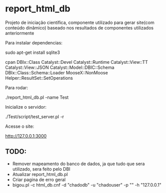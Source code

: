 # report_html_db
Projeto de iniciação científica, componente utilizado para gerar site(com conteúdo dinâmico) baseado nos resultados de componentes utilizados anteriormente

Para instalar dependencias:

sudo apt-get install sqlite3

cpan DBIx::Class Catalyst::Devel Catalyst::Runtime Catalyst::View::TT Catalyst::View::JSON Catalyst::Model::DBIC::Schema  DBIx::Class::Schema::Loader MooseX::NonMoose Helper::ResultSet::SetOperations

Para rodar:

./report_html_db.pl -name Test

Inicialize o servidor:

./Test/script/test_server.pl -r
  
Acesse o site:

http://127.0.0.1:3000


TODO:
-
-	Remover mapeamento do banco de dados, ja que tudo que sera utilizado, sera feito pelo DBI
-	Atualizar report_html_db.pl
-	Criar pagina de erro geral
-	bigou.pl -c html_db.cnf -d "chadodb" -u "chadouser" -p "" -h "127.0.0.1"
